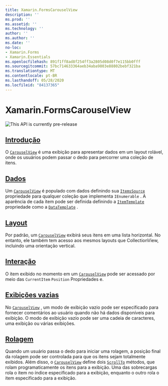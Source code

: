 ```yaml
---
title: Xamarin.FormsCarouselView
description: ''
ms.prod: ''
ms.assetid: ''
ms.technology: ''
author: ''
ms.author: ''
ms.date: ''
no-loc:
- Xamarin.Forms
- Xamarin.Essentials
ms.openlocfilehash: 891f1ff8ad8f254ff3a2805d08d0f7e115bb0fff
ms.sourcegitcommit: 57bc714633364aeb34aba9803e88802bebf321ba
ms.translationtype: MT
ms.contentlocale: pt-BR
ms.lasthandoff: 05/28/2020
ms.locfileid: "84137365"
---
```

# <a name="xamarinforms-carouselview"></a>Xamarin.FormsCarouselView

![](~/media/shared/preview.png "This API is currently pre-release")

## <a name="introduction"></a>[Introdução](introduction.md)

O [`CarouselView`](xref:Xamarin.Forms.CarouselView) é uma exibição para apresentar dados em um layout rolável, onde os usuários podem passar o dedo para percorrer uma coleção de itens.

## <a name="data"></a>[Dados](populate-data.md)

Um [`CarouselView`](xref:Xamarin.Forms.CarouselView) é populado com dados definindo sua [`ItemsSource`](xref:Xamarin.Forms.ItemsView.ItemsSource) propriedade para qualquer coleção que implementa `IEnumerable` . A aparência de cada item pode ser definida definindo a [`ItemTemplate`](xref:Xamarin.Forms.ItemsView.ItemTemplate) propriedade como a [`DataTemplate`](xref:Xamarin.Forms.DataTemplate) .

## <a name="layout"></a>[Layout](layout.md)

Por padrão, um [`CarouselView`](xref:Xamarin.Forms.CarouselView) exibirá seus itens em uma lista horizontal. No entanto, ele também tem acesso aos mesmos layouts que CollectionView, incluindo uma orientação vertical.

## <a name="interaction"></a>[Interação](interaction.md)

O item exibido no momento em um [`CarouselView`](xref:Xamarin.Forms.CarouselView) pode ser acessado por meio das `CurrentItem` `Position` Propriedades e.

## <a name="empty-views"></a>[Exibições vazias](emptyview.md)

No [`CarouselView`](xref:Xamarin.Forms.CarouselView) , um modo de exibição vazio pode ser especificado para fornecer comentários ao usuário quando não há dados disponíveis para exibição. O modo de exibição vazio pode ser uma cadeia de caracteres, uma exibição ou várias exibições.

## <a name="scrolling"></a>[Rolagem](scrolling.md)

Quando um usuário passa o dedo para iniciar uma rolagem, a posição final da rolagem pode ser controlada para que os itens sejam totalmente exibidos. Além disso, o [`CarouselView`](xref:Xamarin.Forms.CarouselView) define dois [`ScrollTo`](xref:Xamarin.Forms.ItemsView.ScrollTo*) métodos, que rolam programaticamente os itens para a exibição. Uma das sobrecargas rola o item no índice especificado para a exibição, enquanto o outro rola o item especificado para a exibição.
